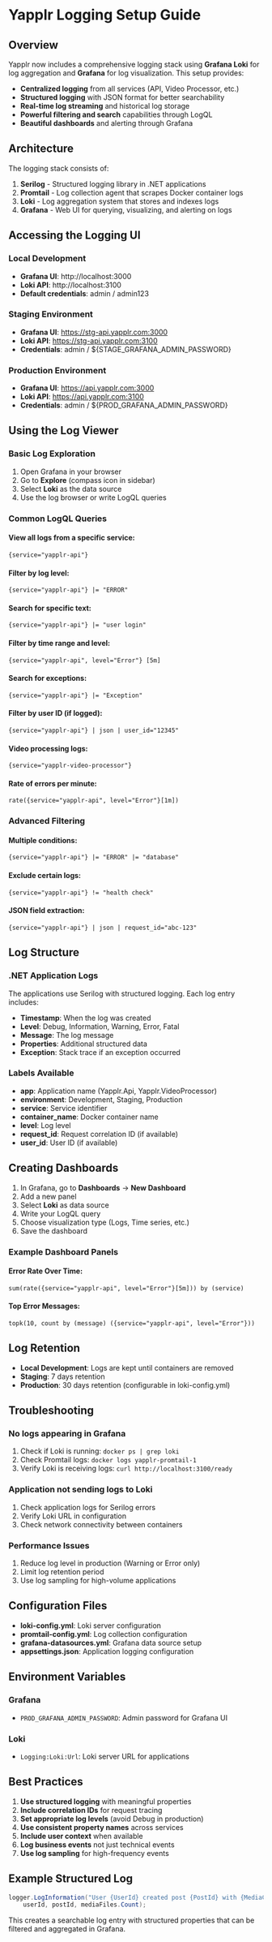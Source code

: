 # Yapplr Logging Setup Guide

## Overview

Yapplr now includes a comprehensive logging stack using **Grafana Loki** for log aggregation and **Grafana** for log visualization. This setup provides:

- **Centralized logging** from all services (API, Video Processor, etc.)
- **Structured logging** with JSON format for better searchability
- **Real-time log streaming** and historical log storage
- **Powerful filtering and search** capabilities through LogQL
- **Beautiful dashboards** and alerting through Grafana

## Architecture

The logging stack consists of:

1. **Serilog** - Structured logging library in .NET applications
2. **Promtail** - Log collection agent that scrapes Docker container logs
3. **Loki** - Log aggregation system that stores and indexes logs
4. **Grafana** - Web UI for querying, visualizing, and alerting on logs

## Accessing the Logging UI

### Local Development
- **Grafana UI**: http://localhost:3000
- **Loki API**: http://localhost:3100
- **Default credentials**: admin / admin123

### Staging Environment
- **Grafana UI**: https://stg-api.yapplr.com:3000
- **Loki API**: https://stg-api.yapplr.com:3100
- **Credentials**: admin / ${STAGE_GRAFANA_ADMIN_PASSWORD}

### Production Environment
- **Grafana UI**: https://api.yapplr.com:3000
- **Loki API**: https://api.yapplr.com:3100
- **Credentials**: admin / ${PROD_GRAFANA_ADMIN_PASSWORD}

## Using the Log Viewer

### Basic Log Exploration

1. Open Grafana in your browser
2. Go to **Explore** (compass icon in sidebar)
3. Select **Loki** as the data source
4. Use the log browser or write LogQL queries

### Common LogQL Queries

#### View all logs from a specific service:
```logql
{service="yapplr-api"}
```

#### Filter by log level:
```logql
{service="yapplr-api"} |= "ERROR"
```

#### Search for specific text:
```logql
{service="yapplr-api"} |= "user login"
```

#### Filter by time range and level:
```logql
{service="yapplr-api", level="Error"} [5m]
```

#### Search for exceptions:
```logql
{service="yapplr-api"} |= "Exception"
```

#### Filter by user ID (if logged):
```logql
{service="yapplr-api"} | json | user_id="12345"
```

#### Video processing logs:
```logql
{service="yapplr-video-processor"}
```

#### Rate of errors per minute:
```logql
rate({service="yapplr-api", level="Error"}[1m])
```

### Advanced Filtering

#### Multiple conditions:
```logql
{service="yapplr-api"} |= "ERROR" |= "database"
```

#### Exclude certain logs:
```logql
{service="yapplr-api"} != "health check"
```

#### JSON field extraction:
```logql
{service="yapplr-api"} | json | request_id="abc-123"
```

## Log Structure

### .NET Application Logs

The applications use Serilog with structured logging. Each log entry includes:

- **Timestamp**: When the log was created
- **Level**: Debug, Information, Warning, Error, Fatal
- **Message**: The log message
- **Properties**: Additional structured data
- **Exception**: Stack trace if an exception occurred

### Labels Available

- **app**: Application name (Yapplr.Api, Yapplr.VideoProcessor)
- **environment**: Development, Staging, Production
- **service**: Service identifier
- **container_name**: Docker container name
- **level**: Log level
- **request_id**: Request correlation ID (if available)
- **user_id**: User ID (if available)

## Creating Dashboards

1. In Grafana, go to **Dashboards** → **New Dashboard**
2. Add a new panel
3. Select **Loki** as data source
4. Write your LogQL query
5. Choose visualization type (Logs, Time series, etc.)
6. Save the dashboard

### Example Dashboard Panels

#### Error Rate Over Time:
```logql
sum(rate({service="yapplr-api", level="Error"}[5m])) by (service)
```

#### Top Error Messages:
```logql
topk(10, count by (message) ({service="yapplr-api", level="Error"}))
```

## Log Retention

- **Local Development**: Logs are kept until containers are removed
- **Staging**: 7 days retention
- **Production**: 30 days retention (configurable in loki-config.yml)

## Troubleshooting

### No logs appearing in Grafana

1. Check if Loki is running: `docker ps | grep loki`
2. Check Promtail logs: `docker logs yapplr-promtail-1`
3. Verify Loki is receiving logs: `curl http://localhost:3100/ready`

### Application not sending logs to Loki

1. Check application logs for Serilog errors
2. Verify Loki URL in configuration
3. Check network connectivity between containers

### Performance Issues

1. Reduce log level in production (Warning or Error only)
2. Limit log retention period
3. Use log sampling for high-volume applications

## Configuration Files

- **loki-config.yml**: Loki server configuration
- **promtail-config.yml**: Log collection configuration
- **grafana-datasources.yml**: Grafana data source setup
- **appsettings.json**: Application logging configuration

## Environment Variables

### Grafana
- `PROD_GRAFANA_ADMIN_PASSWORD`: Admin password for Grafana UI

### Loki
- `Logging:Loki:Url`: Loki server URL for applications

## Best Practices

1. **Use structured logging** with meaningful properties
2. **Include correlation IDs** for request tracing
3. **Set appropriate log levels** (avoid Debug in production)
4. **Use consistent property names** across services
5. **Include user context** when available
6. **Log business events** not just technical events
7. **Use log sampling** for high-frequency events

## Example Structured Log

```csharp
logger.LogInformation("User {UserId} created post {PostId} with {MediaCount} media files", 
    userId, postId, mediaFiles.Count);
```

This creates a searchable log entry with structured properties that can be filtered and aggregated in Grafana.
